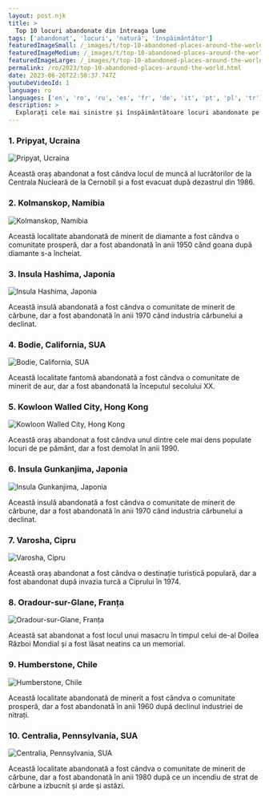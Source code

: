 ```yaml
---
layout: post.njk
title: >
  Top 10 locuri abandonate din întreaga lume
tags: ['abandonat', 'locuri', 'natură', 'înspăimântător']
featuredImageSmall: /_images/t/top-10-abandoned-places-around-the-world-cover-ro-small.webp
featuredImageMedium: /_images/t/top-10-abandoned-places-around-the-world-cover-ro-medium.webp
featuredImageLarge: /_images/t/top-10-abandoned-places-around-the-world-cover-ro-large.webp
permalink: /ro/2023/top-10-abandoned-places-around-the-world.html
date: 2023-06-26T22:50:37.747Z
youtubeVideoId: 1
language: ro
languages: ['en', 'ro', 'ru', 'es', 'fr', 'de', 'it', 'pt', 'pl', 'tr']
description: >
  Explorați cele mai sinistre și înspăimântătoare locuri abandonate pe care natura le-a recuperat.
---
```


### 1. Pripyat, Ucraina

![Pripyat, Ucraina](/_images/0/0a3ff15f1a711d913652f01b57238742-medium.webp)

Această oraș abandonat a fost cândva locul de muncă al lucrătorilor de la Centrala Nucleară de la Cernobîl și a fost evacuat după dezastrul din 1986.

### 2. Kolmanskop, Namibia

![Kolmanskop, Namibia](/_images/3/343cbeccc4ba7b9193d00360a67f67d5-medium.webp)

Această localitate abandonată de minerit de diamante a fost cândva o comunitate prosperă, dar a fost abandonată în anii 1950 când goana după diamante s-a încheiat.

### 3. Insula Hashima, Japonia

![Insula Hashima, Japonia](/_images/7/7f221315f73d6afbd692fc02382ed328-medium.webp)

Această insulă abandonată a fost cândva o comunitate de minerit de cărbune, dar a fost abandonată în anii 1970 când industria cărbunelui a declinat.

### 4. Bodie, California, SUA

![Bodie, California, SUA](/_images/0/0e07e8dacdc91b186ca1999e85fa0e11-medium.webp)

Această localitate fantomă abandonată a fost cândva o comunitate de minerit de aur, dar a fost abandonată la începutul secolului XX.

### 5. Kowloon Walled City, Hong Kong

![Kowloon Walled City, Hong Kong](/_images/0/098e91c86883e9eb78449f43ea7c83f6-medium.webp)

Această oraș abandonat a fost cândva unul dintre cele mai dens populate locuri de pe pământ, dar a fost demolat în anii 1990.

### 6. Insula Gunkanjima, Japonia

![Insula Gunkanjima, Japonia](/_images/7/7f221315f73d6afbd692fc02382ed328-medium.webp)

Această insulă abandonată a fost cândva o comunitate de minerit de cărbune, dar a fost abandonată în anii 1970 când industria cărbunelui a declinat.

### 7. Varosha, Cipru

![Varosha, Cipru](/_images/8/8341e62635e44a0360c0a5812a342be5-medium.webp)

Această oraș abandonat a fost cândva o destinație turistică populară, dar a fost abandonat după invazia turcă a Ciprului în 1974.

### 8. Oradour-sur-Glane, Franța

![Oradour-sur-Glane, Franța](/_images/d/d64e45c2eedb9020ecd86fd7bd4d8fde-medium.webp)

Această sat abandonat a fost locul unui masacru în timpul celui de-al Doilea Război Mondial și a fost lăsat neatins ca un memorial.

### 9. Humberstone, Chile

![Humberstone, Chile](/_images/0/0d2f2e6aa33278f6f13defe425b8daa1-medium.webp)

Această localitate abandonată de minerit a fost cândva o comunitate prosperă, dar a fost abandonată în anii 1960 după declinul industriei de nitrați.

### 10. Centralia, Pennsylvania, SUA

![Centralia, Pennsylvania, SUA](/_images/a/a18c6131fff9851512fb884a7e06f26c-medium.webp)

Această localitate abandonată a fost cândva o comunitate de minerit de cărbune, dar a fost abandonată în anii 1980 după ce un incendiu de strat de cărbune a izbucnit și arde și astăzi.

